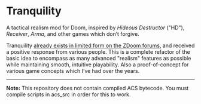 ﻿# Tranquility
A tactical realism mod for Doom, inspired by *Hideous Destructor* ("HD"), *Receiver*, *Arma*, and other games which don’t forgive. 

Tranquility [already exists in limited form on the ZDoom forums](http://forum.zdoom.org/viewtopic.php?f=19&t=46650), and received a positive response from various people. This is a complete refactor of the basic idea to encompass as many advanced "realism" features as possible while maintaining smooth, intuitive playability. Also a proof-of-concept for various game concepts which I’ve had over the years.

***

**Note:** This repository does not contain compiled ACS bytecode. You must compile scripts in acs_src in order for this to work.
